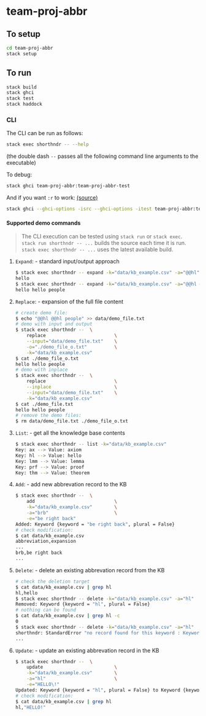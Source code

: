 # team-proj-abbr

## To setup

```sh
cd team-proj-abbr
stack setup
```

## To run

```sh
stack build
stack ghci
stack test
stack haddock
```

### CLI

The CLI can be run as follows:

```sh
stack exec shorthndr -- --help
```

(the double dash `--` passes all the following command line arguments to the executable)

To debug:

```sh
stack ghci team-proj-abbr:team-proj-abbr-test
```

And if you want `:r` to work: [(source)](https://stackoverflow.com/questions/39938101/how-to-load-tests-in-ghci-with-stack)

```sh
stack ghci --ghci-options -isrc --ghci-options -itest team-proj-abbr:team-proj-abbr-test
```

#### Supported demo commands

> The CLI execution can be tested using `stack run` or `stack exec`.  
> `stack run shorthndr -- ...` builds the source each time it is run.  
> `stack exec shorthndr -- ...` uses the latest available build.  

1. `Expand`: - standard input/output approach

    ```bash
    $ stack exec shorthndr -- expand -k="data/kb_example.csv" -a="@@hl"
    hello
    $ stack exec shorthndr -- expand -k="data/kb_example.csv" -a="@@hl @@hl people" 
    hello hello people
    ```

2. `Replace`: - expansion of the full file content

    ```bash
    # create demo file:
    $ echo "@@hl @@hl people" >> data/demo_file.txt
    # demo with input and output
    $ stack exec shorthndr --  \
        replace                         \
        --input="data/demo_file.txt"    \
        -o="./demo_file_o.txt"          \
        -k="data/kb_example.csv"
    $ cat ./demo_file_o.txt
    hello hello people
    # demo with inplace
    $ stack exec shorthndr --  \
        replace                         \
        --inplace                       \
        --input="data/demo_file.txt"    \
        -k="data/kb_example.csv"
    $ cat ./demo_file.txt
    hello hello people
    # remove the demo files:
    $ rm data/demo_file.txt ./demo_file_o.txt
    ```

3. `List`: - get all the knowledge base contents

    ```bash
    $ stack exec shorthndr -- list -k="data/kb_example.csv"
    Key: ax --> Value: axiom
    Key: hl --> Value: hello
    Key: lmm --> Value: lemma
    Key: prf --> Value: proof
    Key: thm --> Value: theorem
    ```

4. `Add`: - add new abbrevation record to the KB

    ```bash
    $ stack exec shorthndr --  \
        add                             \
        -k="data/kb_example.csv"        \
        -a="brb"                        \
        -e="be right back"
    Added: Keyword {keyword = "be right back", plural = False}
    # check modification:
    $ cat data/kb_example.csv
    abbreviation,expansion
    ...
    brb,be right back
    ...
    ```

5. `Delete`: - delete an existing abbrevation record from the KB

    ```bash
    # check the deletion target
    $ cat data/kb_example.csv | grep hl
    hl,hello
    $ stack exec shorthndr -- delete -k="data/kb_example.csv" -a="hl"
    Removed: Keyword {keyword = "hl", plural = False}
    # nothing can be found
    $ cat data/kb_example.csv | grep hl -c 
    0
    $ stack exec shorthndr -- delete -k="data/kb_example.csv" -a="hl"
    shorthndr: StandardError "no record found for this keyword : Keyword {keyword = \"hl\", plural = False}"
    ...
    ```

6. `Update`: - update an existing abbrevation record in the KB

    ```bash
    $ stack exec shorthndr --  \
        update                          \
        -k="data/kb_example.csv"        \
        -a="hl"                         \
        -e="HELLO\!"
    Updated: Keyword {keyword = "hl", plural = False} to Keyword {keyword = "HELLO!", plural = False}
    # check modification:
    $ cat data/kb_example.csv | grep hl
    hl,"HELLO!"
    ```
